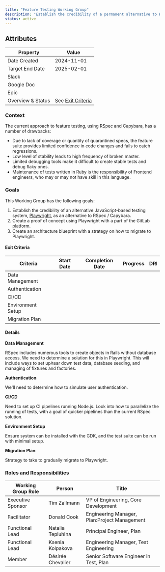 ```yaml
---
title: "Feature Testing Working Group"
description: "Establish the credibility of a permanent alternative to RSpec and Capybara for Feature Testing."
status: active
---
```


## Attributes

| Property          | Value                                                                                                                                |
| ----------------- | ------------------------------------------------------------------------------------------------------------------------------------ |
| Date Created      | 2024-11-01                                                                                                                           |
| Target End Date   | 2025-02-01                                                                                                                           |
| Slack             |                                                                          |
| Google Doc        |  |
| Epic              |                                                                 |
| Overview & Status | See [Exit Criteria](#exit-criteria)               |

### Context

The current approach to feature testing, using RSpec and Capybara, has a number of drawbacks:

* Due to lack of coverage or quantity of quarantined specs, the feature suite provides limited confidence in code changes and fails to catch regressions.
* Low level of stability leads to high frequency of broken master.
* Limited debugging tools make it difficult to create stable tests and debug flaky ones.
* Maintenance of tests written in Ruby is the responsibility of Frontend engineers, who may or may not have skill in this language.

### Goals

This Working Group has the following goals:

1. Establish the credibility of an alternative JavaScript-based testing system, [Playwright](https://playwright.dev/), as an alternative to RSpec / Capybara.
2. Create a proof of concept using Playwright with a part of the GitLab platform.
3. Create an architecture blueprint with a strategy on how to migrate to Playwright.

#### Exit Criteria

| Criteria          | Start Date | Completion Date | Progress | DRI |
| ----------------- | ---------- | --------------- | -------- | --- |
| Data Management   |            |                 |          |     |
| Authentication    |            |                 |          |     |
| CI/CD             |            |                 |          |     |
| Environment Setup |            |                 |          |     |
| Migration Plan    |            |                 |          |     |

#### Details

**Data Management**

RSpec includes numerous tools to create objects in Rails without database access. We need to determine a solution for this in Playwright. This will include ways to set up/tear down test data, database seeding, and managing of fixtures and factories.

**Authentication**

We'll need to determine how to simulate user authentication.

**CI/CD**

Need to set up CI pipelines running Node.js. Look into how to parallelize the running of tests, with a goal of quicker pipelines than the current RSpec solution.

**Environment Setup**

Ensure system can be installed with the GDK, and the test suite can be run with minimal setup.

**Migration Plan**

Strategy to take to gradually migrate to Playwright.


### Roles and Responsibilities

| Working Group Role | Person              | Title                                               |
| ------------------ | ------------------- | --------------------------------------------------- |
| Executive Sponsor  | Tim Zallmann        | VP of Engineering, Core Development                      |
| Facilitator        | Donald Cook        | Engineering Manager, Plan:Project Management             |
| Functional Lead    | Natalia Tepluhina        | Principal Engineer, Plan         |
| Functional Lead    | Ksenia Kolpakova         | Engineering Manager, Test Engineering |
| Member             | Désirée Chevalier        | Senior Software Engineer in Test, Plan |
